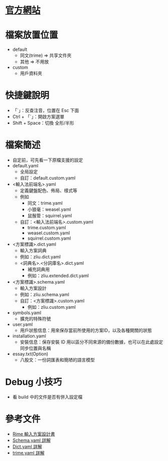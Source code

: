 # [官方網站](https://rime.im/)
# 檔案放置位置
* default
    * 同文(trime) => 共享文件夾
    * 其他 => 不用放
* custom 
    * 用戶資料夾

# 快捷鍵說明
* 「`」：反查注音，位置在 Esc 下面
* Ctrl + 「`」：開啟方案選單
* Shift + Space：切換 全形/半形

# 檔案簡述
* 自定前，可先看一下原檔支援的設定
* default.yaml
    * 全局設定
    * 自訂：default.custom.yaml
* <輸入法前端名>.yaml
    * 定義鍵盤配色、佈局、樣式等
    * 例如
        * 同文：trime.yaml
        * 小狼毫：weasel.yaml 
        * 鼠鬚管：squirrel.yaml
    * 自訂：<輸入法前端名>.custom.yaml
        * trime.custom.yaml
        * weasel.custom.yaml
        * squirrel.custom.yaml
* <方案標識>.dict.yaml
    * 輸入方案詞典
    * 例如：zliu.dict.yaml 
    * <詞典名>.<分詞庫名>.dict.yaml
        * 補充詞典用
        * 例如：zliu.extended.dict.yaml
* <方案標識>.schema.yaml
    * 輸入方案設計
    * 例如：zliu.schema.yaml
    * 自訂：<方案標識>.custom.yaml
        * 例如：zliu.custom.yaml
* symbols.yaml
    * 擴充的特殊符號
* user.yaml
    * 用戶狀態信息：用來保存當前所使用的方案ID，以及各種開關的狀態
* installation.yaml
    * 安裝信息：保存安裝 ID 用以區分不同來源的備份數據，也可以在此處設定同步位置與名稱
* essay.txt(Option)
    * 八股文：一份詞匯表和簡陋的語言模型

# Debug 小技巧
* 看 build 中的文件是否有併入設定檔

# 參考文件
* [Rime 輸入方案設計書](https://github.com/rime/home/wiki/RimeWithSchemata)
* [Schema.yaml 詳解](https://github.com/LEOYoon-Tsaw/Rime_collections/blob/master/Rime_description.md#schemayaml-%E8%A9%B3%E8%A7%A3)
* [Dict.yaml 詳解](https://github.com/LEOYoon-Tsaw/Rime_collections/blob/master/Rime_description.md#dictyaml-%E8%A9%B3%E8%A7%A3)
* [trime.yaml 詳解](https://github.com/osfans/trime/wiki/trime.yaml%E8%A9%B3%E8%A7%A3)
